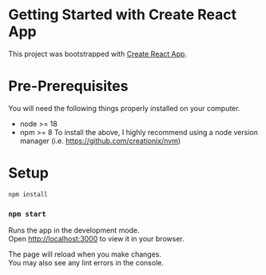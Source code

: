 # Getting Started with Create React App

This project was bootstrapped with [Create React App](https://github.com/facebook/create-react-app).

Pre-Prerequisites
======================================================================
You will need the following things properly installed on your computer.

- node >= 18
- npm >= 8
To install the above, I highly recommend using a node version manager (i.e. https://github.com/creationix/nvm)

Setup
=====================================================================
```Javascript
npm install
```

### `npm start`

Runs the app in the development mode.\
Open [http://localhost:3000](http://localhost:3000) to view it in your browser.

The page will reload when you make changes.\
You may also see any lint errors in the console.
